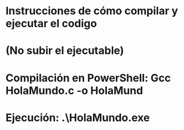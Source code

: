 #
# Instrucciones de cómo compilar y ejecutar el codigo 
# (No subir el ejecutable)
# 
# Compilación en PowerShell: Gcc HolaMundo.c -o HolaMund
#
# Ejecución: .\HolaMundo.exe
#
